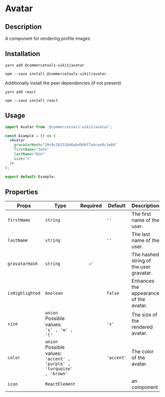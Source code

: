 <!-- THIS IS AN AUTOGENERATED FILE. DO NOT EDIT THIS FILE DIRECTLY. -->
<!-- This file is created by the `yarn generate-readme` script. -->

# Avatar

## Description

A component for rendering profile images

## Installation

```
yarn add @commercetools-uikit/avatar
```

```
npm --save install @commercetools-uikit/avatar
```

Additionally install the peer dependencies (if not present)

```
yarn add react
```

```
npm --save install react
```

## Usage

```jsx
import Avatar from '@commercetools-uikit/avatar';

const Example = () => (
  <Avatar
    gravatarHash="20c9c1b252b46ab49d6f7a4cee9c3e68"
    firstName="John"
    lastName="Doe"
    size="s"
  />
);

export default Example;
```

## Properties

| Props           | Type                                                                           | Required | Default    | Description                             |
| --------------- | ------------------------------------------------------------------------------ | :------: | ---------- | --------------------------------------- |
| `firstName`     | `string`                                                                       |          | `''`       | The first name of the user.             |
| `lastName`      | `string`                                                                       |          | `''`       | The last name of the user.              |
| `gravatarHash`  | `string`                                                                       |    ✅    |            | The hashed string of the user gravatar. |
| `isHighlighted` | `boolean`                                                                      |          | `false`    | Enhances the appearance of the avatar.  |
| `size`          | `union`<br/>Possible values:<br/>`'s' , 'm' , 'l'`                             |          | `'s'`      | The size of the rendered avatar.        |
| `color`         | `union`<br/>Possible values:<br/>`'accent' , 'purple' , 'turquoise' , 'brown'` |          | `'accent'` | The color of the avatar.                |
| `icon`          | `ReactElement`                                                                 |          |            | an <Icon /> component                   |
